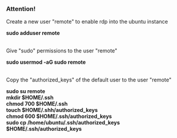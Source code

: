 <h3>Attention!</h3>
<p>Create a new user "remote" to enable rdp into the ubuntu instance</p>
<b>sudo adduser remote</b><br>
<br>
<p>Give "sudo" permissions to the user "remote"</p>
<b>sudo usermod -aG sudo remote</b><br>
<br>
<p>Copy the "authorized_keys" of the default user to the user "remote"</p>
<b>sudo su remote</b><br>
<b>mkdir $HOME/.ssh</b><br>
<b>chmod 700 $HOME/.ssh</b><br>
<b>touch $HOME/.shh/authorized_keys</b><br>
<b>chmod 600 $HOME/.ssh/authorized_keys</b><br>
<b>sudo cp /home/ubuntu/.ssh/authorized_keys $HOME/.ssh/authorized_keys</b>
